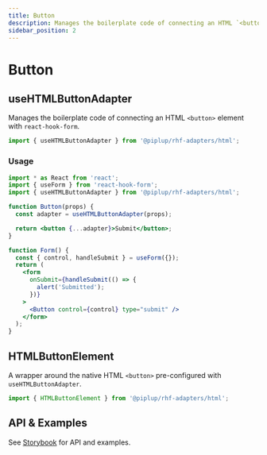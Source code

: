 ```yaml
---
title: Button
description: Manages the boilerplate code of connecting an HTML `<button>` element with `react-hook-form`.
sidebar_position: 2
---
```


# Button

## useHTMLButtonAdapter

Manages the boilerplate code of connecting an HTML `<button>` element with `react-hook-form`.

```jsx
import { useHTMLButtonAdapter } from '@piplup/rhf-adapters/html';
```

### Usage

```jsx
import * as React from 'react';
import { useForm } from 'react-hook-form';
import { useHTMLButtonAdapter } from '@piplup/rhf-adapters/html';

function Button(props) {
  const adapter = useHTMLButtonAdapter(props);

  return <button {...adapter}>Submit</button>;
}

function Form() {
  const { control, handleSubmit } = useForm({});
  return (
    <form
      onSubmit={handleSubmit(() => {
        alert('Submitted');
      })}
    >
      <Button control={control} type="submit" />
    </form>
  );
}
```

## HTMLButtonElement

A wrapper around the native HTML `<button>` pre-configured with `useHTMLButtonAdapter`.

```jsx
import { HTMLButtonElement } from '@piplup/rhf-adapters/html';
```

## API & Examples

See [Storybook](http://localhost:4401/?path=/docs/htmlbuttonelement--docs) for API and examples.
